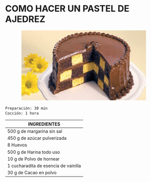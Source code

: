 # COMO HACER UN PASTEL DE AJEDREZ

<p align="center">
<img src="images/pastel_ajedrez.jpg" width="400">
</p>

```
Preparación: 30 min
Cocción: 1 hora
```

<div align="center">

|  **INGREDIENTES** |
| ------------- |
| 500 g de margarina sin sal    |
| 450 g de azúcar pulverizada   |
| 8 Huevos                      |
| 500 g de Harina todo uso      |
| 10 g de Polvo de hornear      |
| 1 cucharadita de esencia de vainilla |
| 30 g de Cacao en polvo        |

</div>